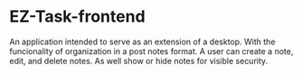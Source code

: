 # EZ-Task-frontend

An application intended to serve as an extension of a desktop. With the funcionality of organization in a post notes format. A user can create a note, edit, and delete notes. As well show or hide notes for visible security. 
